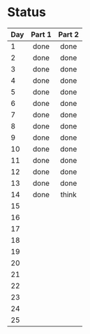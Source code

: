# Status

| Day | Part 1 | Part 2 |
|-----|:------:|:------:|
| 1   |  done  |  done  |
| 2   |  done  |  done  |
| 3   |  done  |  done  |
| 4   |  done  |  done  |
| 5   |  done  |  done  |
| 6   |  done  |  done  |
| 7   |  done  |  done  |
| 8   |  done  |  done  |
| 9   |  done  |  done  |
| 10  |  done  |  done  |
| 11  |  done  |  done  |
| 12  |  done  |  done  |
| 13  |  done  |  done  |
| 14  |  done  | think  |
| 15  |||
| 16  |||
| 17  |||
| 18  |||
| 19  |||
| 20  |||
| 21  |||
| 22  |||
| 23  |||
| 24  |||
| 25  |||